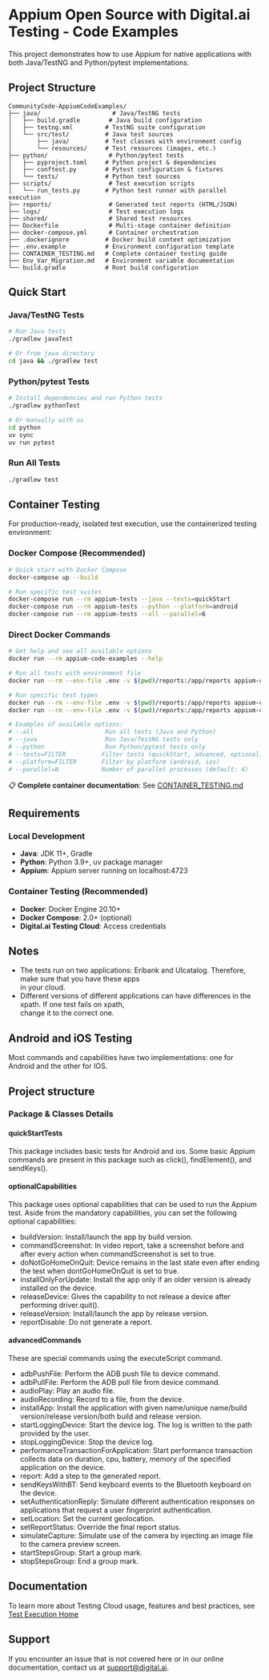 # **Appium Open Source with Digital.ai Testing - Code Examples**
This project demonstrates how to use Appium for native applications with both Java/TestNG and Python/pytest implementations.

## **Project Structure**

```
CommunityCode-AppiumCodeExamples/
├── java/                    # Java/TestNG tests
│   ├── build.gradle        # Java build configuration
│   ├── testng.xml         # TestNG suite configuration
│   └── src/test/          # Java test sources
│       ├── java/          # Test classes with environment config
│       └── resources/     # Test resources (images, etc.)
├── python/                 # Python/pytest tests
│   ├── pyproject.toml     # Python project & dependencies
│   ├── conftest.py        # Pytest configuration & fixtures
│   └── tests/             # Python test sources
├── scripts/                # Test execution scripts
│   └── run_tests.py       # Python test runner with parallel execution
├── reports/                # Generated test reports (HTML/JSON)
├── logs/                   # Test execution logs
├── shared/                 # Shared test resources
├── Dockerfile              # Multi-stage container definition
├── docker-compose.yml      # Container orchestration
├── .dockerignore          # Docker build context optimization
├── .env.example           # Environment configuration template
├── CONTAINER_TESTING.md   # Complete container testing guide
├── Env_Var_Migration.md   # Environment variable documentation
└── build.gradle           # Root build configuration
```

## **Quick Start**

### Java/TestNG Tests
```bash
# Run Java tests
./gradlew javaTest

# Or from java directory
cd java && ./gradlew test
```

### Python/pytest Tests
```bash
# Install dependencies and run Python tests
./gradlew pythonTest

# Or manually with uv
cd python
uv sync
uv run pytest
```

### Run All Tests
```bash
./gradlew test
```

## **Container Testing**

For production-ready, isolated test execution, use the containerized testing environment:

### Docker Compose (Recommended)
```bash
# Quick start with Docker Compose
docker-compose up --build

# Run specific test suites
docker-compose run --rm appium-tests --java --tests=quickStart
docker-compose run --rm appium-tests --python --platform=android
docker-compose run --rm appium-tests --all --parallel=6
```

### Direct Docker Commands
```bash
# Get help and see all available options
docker run --rm appium-code-examples --help

# Run all tests with environment file
docker run --rm --env-file .env -v $(pwd)/reports:/app/reports appium-code-examples --all --parallel=4

# Run specific test types
docker run --rm --env-file .env -v $(pwd)/reports:/app/reports appium-code-examples --java --tests=quickStart
docker run --rm --env-file .env -v $(pwd)/reports:/app/reports appium-code-examples --python --platform=android

# Examples of available options:
# --all                    Run all tests (Java and Python)
# --java                   Run Java/TestNG tests only  
# --python                 Run Python/pytest tests only
# --tests=FILTER          Filter tests (quickStart, advanced, optional)
# --platform=FILTER       Filter by platform (android, ios)
# --parallel=N            Number of parallel processes (default: 4)
```

📋 **Complete container documentation**: See [CONTAINER_TESTING.md](CONTAINER_TESTING.md)

## **Requirements**

### Local Development
- **Java**: JDK 11+, Gradle
- **Python**: Python 3.9+, uv package manager
- **Appium**: Appium server running on localhost:4723

### Container Testing (Recommended)
- **Docker**: Docker Engine 20.10+
- **Docker Compose**: 2.0+ (optional)
- **Digital.ai Testing Cloud**: Access credentials

## **Notes**
* The tests run on two applications: Eribank and UIcatalog. Therefore, make sure that you have these apps\
in your cloud.
* Different versions of different applications can have differences in the xpath.  If one test fails on xpath,\
 change it to the correct one.


## **Android and iOS Testing**
Most commands and capabilities have two implementations: one for Android and the other for IOS.


## **Project structure**
### Package & Classes Details

#### quickStartTests
This package includes basic tests for Android and ios. Some basic Appium commands are present in this package such as click(), findElement(), and sendKeys().


#### optionalCapabilities
This package uses optional capabilities that can be used to run the Appium test. Aside from the mandatory capabilities, you can set the following optional capabilities:
- buildVersion: Install/launch the app by build version.
- commandScreenshot: In video report, take a screenshot before and after every action when commandScreenshot is set to true.
- doNotGoHomeOnQuit: Device remains in the last state even after ending the test when dontGoHomeOnQuit is set to true.
- installOnlyForUpdate: Install the app only if an older version is already installed on the device.
- releaseDevice: Gives the capability to not release a device after performing driver.quit().
- releaseVersion: Install/launch the app by release version.
- reportDisable: Do not generate a report.


#### advancedCommands
These are special commands using the executeScript command. 
  - adbPushFile: Perform the ADB push file to device command.
  - adbPullFile: Perform the ADB pull file from device command.
  - audioPlay: Play an audio file.
  - audioRecording: Record to a file, from the device.
  - installApp: Install the application with given name/unique name/build version/release version/both build and release version.
  - startLoggingDevice: Start the device log. The log is written to the path provided by the user.
  - stopLoggingDevice: Stop the device log. 
  - performanceTransactionForApplication: Start performance transaction collects data on duration, cpu, battery, memory of the specified application on the device.
  - report: Add a step to the generated report.
  - sendKeysWithBT: Send keyboard events to the Bluetooth keyboard on the device.
  - setAuthenticationReply: Simulate different authentication responses on applications that request a user fingerprint authentication.
  - setLocation: Set the current geolocation.
  - setReportStatus: Override the final report status.
  - simulateCapture: Simulate use of the camera by injecting an image file to the camera preview screen.
  - startStepsGroup: Start a group mark.
  - stopStepsGroup: End a group mark.


## Documentation
To learn more about Testing Cloud usage, features and best practices, see [Test Execution Home](https://docs.digital.ai/bundle/TE/page/test_execution_home.html)

## Support
If you encounter an issue that is not covered here or in our online documentation, contact us at [support@digital.ai](mailto:support@digital.ai).